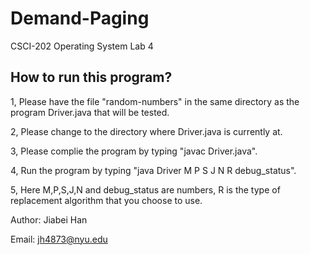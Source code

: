 # Demand-Paging
CSCI-202 Operating System Lab 4

## How to run this program?

1, Please have the file "random-numbers" in the same directory as the program Driver.java that will be tested.

2, Please change to the directory where Driver.java is currently at.

3, Please complie the program by typing "javac Driver.java".

4, Run the program by typing "java Driver M P S J N R debug_status".

5, Here M,P,S,J,N and debug_status are numbers, R is the type of replacement algorithm that you choose to use.

Author: Jiabei Han

Email: jh4873@nyu.edu
